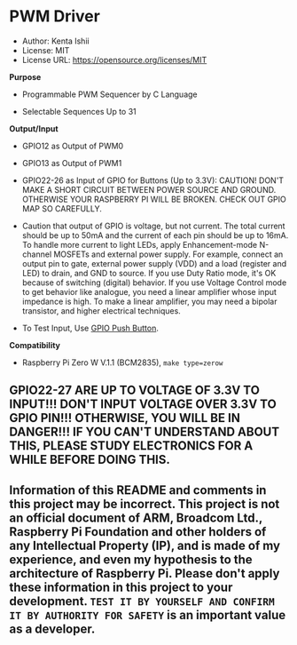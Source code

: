 # PWM Driver

* Author: Kenta Ishii
* License: MIT
* License URL: https://opensource.org/licenses/MIT

**Purpose**

* Programmable PWM Sequencer by C Language

* Selectable Sequences Up to 31

**Output/Input**

* GPIO12 as Output of PWM0

* GPIO13 as Output of PWM1

* GPIO22-26 as Input of GPIO for Buttons (Up to 3.3V): CAUTION! DON'T MAKE A SHORT CIRCUIT BETWEEN POWER SOURCE AND GROUND. OTHERWISE YOUR RASPBERRY PI WILL BE BROKEN. CHECK OUT GPIO MAP SO CAREFULLY.

* Caution that output of GPIO is voltage, but not current. The total current should be up to 50mA and the current of each pin should be up to 16mA. To handle more current to light LEDs, apply Enhancement-mode N-channel MOSFETs and external power supply. For example, connect an output pin to gate, external power supply (VDD) and a load (register and LED) to drain, and GND to source. If you use Duty Ratio mode, it's OK because of switching (digital) behavior. If you use Voltage Control mode to get behavior like analogue, you need a linear amplifier whose input impedance is high. To make a linear amplifier, you may need a bipolar transistor, and higher electrical techniques.

* To Test Input, Use [GPIO Push Button](https://github.com/JimmyKenMerchant/Python_Codes).

**Compatibility**

* Raspberry Pi Zero W V.1.1 (BCM2835), `make type=zerow`

## GPIO22-27 ARE UP TO VOLTAGE OF 3.3V TO INPUT!!! DON'T INPUT VOLTAGE OVER 3.3V TO GPIO PIN!!! OTHERWISE, YOU WILL BE IN DANGER!!! IF YOU CAN'T UNDERSTAND ABOUT THIS, PLEASE STUDY ELECTRONICS FOR A WHILE BEFORE DOING THIS.

## Information of this README and comments in this project may be incorrect. This project is not an official document of ARM, Broadcom Ltd., Raspberry Pi Foundation and other holders of any Intellectual Property (IP), and is made of my experience, and even my hypothesis to the architecture of Raspberry Pi. Please don't apply these information in this project to your development. `TEST IT BY YOURSELF AND CONFIRM IT BY AUTHORITY FOR SAFETY` is an important value as a developer.
